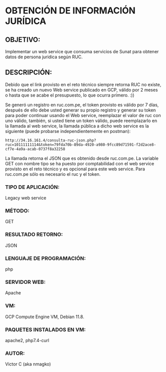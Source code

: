 # OBTENCIÓN DE INFORMACIÓN JURÍDICA

## OBJETIVO:

Implementar un web service que consuma servicios de Sunat para obtener
datos de persona juridica según RUC.

## DESCRIPCIÓN:

Debido que el link provisto en el reto técnico siempre retorna RUC no
existe, se ha creado un nuevo Web service publicado en GCP, válido por 2
meses o hasta que se acabe el presupuesto, lo que ocurra primero. :))

Se generó un registro en ruc.com.pe, el token provisto es válido por 7
días, después de ello debe usted generar su propio registro y generar su
token para poder continuar usando el Web service, reemplazar el valor de
ruc con uno válido, también, si usted tiene un token válido, puede
reemplazarlo en la llamada al web service, la llamada pública a dicho
web service es la siguiente (puede probarse independientemente en
postman):

```
http://34.16.161.4/consulta-ruc-json.php?ruc=10111111114&token=79fda70b-89da-4920-a980-9fcc89d71591-f2d2ace8-cf7e-4a9a-acab-0737f8a32258
```

La llamada retorna el JSON que es obtenido desde ruc.com.pe. La variable
GET con nombre tipo se ha puesto por comptabilidad con el web service
provisto en el reto técnico y es opcional para este web service. Para
ruc.com.pe sólo es necesario el ruc y el token.

### TIPO DE APLICACIÓN:

Legacy web service

### MÉTODO:

GET

### RESULTADO RETORNO:

JSON

### LENGUAJE DE PROGRAMACIÓN:

php

### SERVIDOR WEB:

Apache

### VM:

GCP Compute Engine VM, Debian 11.8.

### PAQUETES INSTALADOS EN VM:

apache2, php7.4-curl

### AUTOR:

Victor C (aka nmagko)
